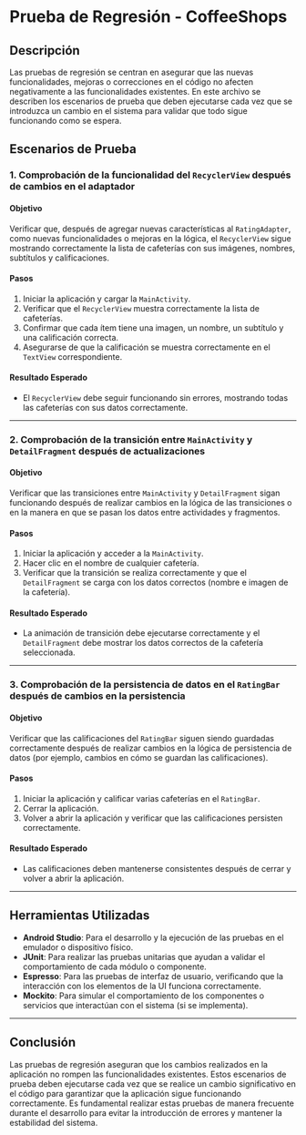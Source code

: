 # Prueba de Regresión - CoffeeShops

## Descripción

Las pruebas de regresión se centran en asegurar que las nuevas funcionalidades, mejoras o correcciones en el código no afecten negativamente a las funcionalidades existentes. En este archivo se describen los escenarios de prueba que deben ejecutarse cada vez que se introduzca un cambio en el sistema para validar que todo sigue funcionando como se espera.

## Escenarios de Prueba

### 1. **Comprobación de la funcionalidad del `RecyclerView` después de cambios en el adaptador**

#### Objetivo
Verificar que, después de agregar nuevas características al `RatingAdapter`, como nuevas funcionalidades o mejoras en la lógica, el `RecyclerView` sigue mostrando correctamente la lista de cafeterías con sus imágenes, nombres, subtítulos y calificaciones.

#### Pasos
1. Iniciar la aplicación y cargar la `MainActivity`.
2. Verificar que el `RecyclerView` muestra correctamente la lista de cafeterías.
3. Confirmar que cada ítem tiene una imagen, un nombre, un subtítulo y una calificación correcta.
4. Asegurarse de que la calificación se muestra correctamente en el `TextView` correspondiente.

#### Resultado Esperado
- El `RecyclerView` debe seguir funcionando sin errores, mostrando todas las cafeterías con sus datos correctamente.

---

### 2. **Comprobación de la transición entre `MainActivity` y `DetailFragment` después de actualizaciones**

#### Objetivo
Verificar que las transiciones entre `MainActivity` y `DetailFragment` sigan funcionando después de realizar cambios en la lógica de las transiciones o en la manera en que se pasan los datos entre actividades y fragmentos.

#### Pasos
1. Iniciar la aplicación y acceder a la `MainActivity`.
2. Hacer clic en el nombre de cualquier cafetería.
3. Verificar que la transición se realiza correctamente y que el `DetailFragment` se carga con los datos correctos (nombre e imagen de la cafetería).

#### Resultado Esperado
- La animación de transición debe ejecutarse correctamente y el `DetailFragment` debe mostrar los datos correctos de la cafetería seleccionada.

---

### 3. **Comprobación de la persistencia de datos en el `RatingBar` después de cambios en la persistencia**

#### Objetivo
Verificar que las calificaciones del `RatingBar` siguen siendo guardadas correctamente después de realizar cambios en la lógica de persistencia de datos (por ejemplo, cambios en cómo se guardan las calificaciones).

#### Pasos
1. Iniciar la aplicación y calificar varias cafeterías en el `RatingBar`.
2. Cerrar la aplicación.
3. Volver a abrir la aplicación y verificar que las calificaciones persisten correctamente.

#### Resultado Esperado
- Las calificaciones deben mantenerse consistentes después de cerrar y volver a abrir la aplicación.

---

## Herramientas Utilizadas

- **Android Studio**: Para el desarrollo y la ejecución de las pruebas en el emulador o dispositivo físico.
- **JUnit**: Para realizar las pruebas unitarias que ayudan a validar el comportamiento de cada módulo o componente.
- **Espresso**: Para las pruebas de interfaz de usuario, verificando que la interacción con los elementos de la UI funciona correctamente.
- **Mockito**: Para simular el comportamiento de los componentes o servicios que interactúan con el sistema (si se implementa).

---

## Conclusión

Las pruebas de regresión aseguran que los cambios realizados en la aplicación no rompen las funcionalidades existentes. Estos escenarios de prueba deben ejecutarse cada vez que se realice un cambio significativo en el código para garantizar que la aplicación sigue funcionando correctamente. Es fundamental realizar estas pruebas de manera frecuente durante el desarrollo para evitar la introducción de errores y mantener la estabilidad del sistema.

